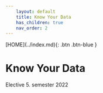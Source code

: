```yaml
---
    layout: default
    title: Know Your Data
    has_children: true
    nav_order: 2
---
```


<span class="fs-1">
[HOME](../index.md){: .btn .btn-blue }
</span>

# Know Your Data
Elective 5. semester 2022